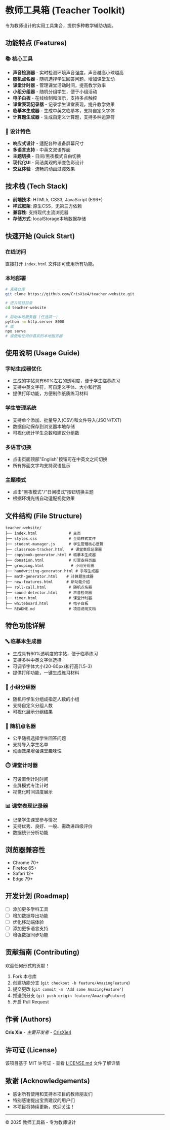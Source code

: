 # 教师工具箱 (Teacher Toolkit)

专为教师设计的实用工具集合，提供多种教学辅助功能。

## 功能特点 (Features)

### 📚 核心工具
- **声音检测器** - 实时检测环境声音强度，声音越高小球越高
- **随机点名器** - 随机选择学生回答问题，增加课堂互动
- **课堂计时器** - 管理课堂活动时间，提高教学效率
- **小组分组器** - 随机分组学生，便于小组活动
- **电子白板** - 在线绘制和演示，支持多点触控
- **课堂表现记录器** - 记录学生课堂表现，提升教学效果
- **临摹本生成器** - 生成中英文临摹本，支持自定义字体
- **计算题生成器** - 生成自定义计算题，支持多种运算符

### 🎨 设计特色
- **响应式设计** - 适配各种设备屏幕尺寸
- **多语言支持** - 中英文双语界面
- **主题切换** - 日间/黑夜模式自由切换
- **现代化UI** - 简洁美观的渐变色彩设计
- **交互体验** - 流畅的动画过渡效果

## 技术栈 (Tech Stack)

- **前端技术**: HTML5, CSS3, JavaScript (ES6+)
- **样式框架**: 原生CSS，无第三方依赖
- **兼容性**: 支持现代主流浏览器
- **存储方式**: localStorage本地数据存储

## 快速开始 (Quick Start)

### 在线访问
直接打开 `index.html` 文件即可使用所有功能。

### 本地部署
```bash
# 克隆仓库
git clone https://github.com/CrisXie4/teacher-website.git

# 进入项目目录
cd teacher-website

# 启动本地服务器 (任选其一)
python -m http.server 8000
# 或
npx serve
# 或使用任何你喜欢的本地服务器
```

## 使用说明 (Usage Guide)

### 字帖生成器优化
- 生成的字帖具有60%左右的透明度，便于学生临摹练习
- 支持中英文字符，可自定义字体、大小和行高
- 提供打印功能，方便制作纸质练习材料

### 学生管理系统
- 支持单个添加、批量导入(CSV)和文件导入(JSON/TXT)
- 数据自动保存到浏览器本地存储
- 可视化统计学生总数和建议分组数

### 多语言切换
- 点击页面顶部"English"按钮可在中英文之间切换
- 所有界面文字均支持双语显示

### 主题模式
- 点击"黑夜模式"/"日间模式"按钮切换主题
- 根据环境光线自动适配视觉效果

## 文件结构 (File Structure)

```
teacher-website/
├── index.html              # 主页
├── styles.css              # 全局样式文件
├── student-manager.js      # 学生管理核心逻辑
├── classroom-tracker.html   # 课堂表现记录器
├── copybook-generator.html # 临摹本生成器
├── donation.html           # 打赏支持页面
├── grouping.html            # 小组分组器
├── handwriting-generator.html # 手写生成器
├── math-generator.html    # 计算题生成器
├── new-features.html      # 新功能介绍
├── roll-call.html          # 随机点名器
├── sound-detector.html     # 声音检测器
├── timer.html              # 课堂计时器
├── whiteboard.html         # 电子白板
└── README.md               # 项目说明文档
```

## 特色功能详解

### 🔤 临摹本生成器
- 生成具有60%透明度的字帖，便于临摹练习
- 支持多种中英文字体选择
- 可调节字体大小(20-80px)和行高(1.5-3)
- 提供打印功能，一键生成练习材料

### 👥 小组分组器
- 随机将学生分组成指定人数的小组
- 支持自定义分组人数
- 可视化展示分组结果

### 🎲 随机点名器
- 公平随机选择学生回答问题
- 支持导入学生名单
- 动画效果增强课堂趣味性

### ⏱️ 课堂计时器
- 可设置倒计时时间
- 全屏模式专注计时
- 视觉化时间进度展示

### 📊 课堂表现记录器
- 记录学生课堂参与情况
- 支持优秀、良好、一般、需改进四级评价
- 数据统计分析功能

## 浏览器兼容性

- Chrome 70+
- Firefox 65+
- Safari 12+
- Edge 79+

## 开发计划 (Roadmap)

- [ ] 添加更多学科工具
- [ ] 增加数据导出功能
- [ ] 优化移动端体验
- [ ] 添加更多语言支持
- [ ] 增强数据同步功能

## 贡献指南 (Contributing)

欢迎任何形式的贡献！

1. Fork 本仓库
2. 创建功能分支 (`git checkout -b feature/AmazingFeature`)
3. 提交更改 (`git commit -m 'Add some AmazingFeature'`)
4. 推送到分支 (`git push origin feature/AmazingFeature`)
5. 开启 Pull Request

## 作者 (Authors)

**Cris Xie** - *主要开发者* - [CrisXie4](https://github.com/CrisXie4)

## 许可证 (License)

该项目基于 MIT 许可证 - 查看 [LICENSE.md](LICENSE) 文件了解详情

## 致谢 (Acknowledgements)

- 感谢所有使用和支持本项目的教师朋友们
- 特别感谢提出宝贵建议的用户们
- 本项目将持续更新，欢迎关注！

---
© 2025 教师工具箱 - 专为教师设计
